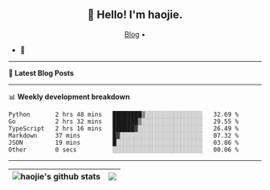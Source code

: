 <h2 align="center">👋 Hello! I'm haojie.</h2>
<p align="center">
  <a href="https://aoyouer.com">Blog</a> •
</p>


- 🔭 


-------

**📝 Latest Blog Posts**


-------

📊 **Weekly development breakdown**
<!--START_SECTION:waka-->

```text
Python       2 hrs 48 mins   ████████▒░░░░░░░░░░░░░░░░   32.69 %
Go           2 hrs 32 mins   ███████▒░░░░░░░░░░░░░░░░░   29.55 %
TypeScript   2 hrs 16 mins   ██████▓░░░░░░░░░░░░░░░░░░   26.49 %
Markdown     37 mins         █▓░░░░░░░░░░░░░░░░░░░░░░░   07.32 %
JSON         19 mins         █░░░░░░░░░░░░░░░░░░░░░░░░   03.86 %
Other        0 secs          ░░░░░░░░░░░░░░░░░░░░░░░░░   00.06 %
```

<!--END_SECTION:waka-->

-------



| <img align="center" src="https://github-readme-stats.vercel.app/api?username=haojie06&show_icons=true&theme=graywhite&show_icons=true&count_private=true&include_all_commits=true&hide_border=true" alt="haojie's github stats" /> | <img align="center" src="https://github-readme-stats.vercel.app/api/top-langs/?username=haojie06&layout=compact&theme=graywhite&hide_border=true&hide=css,html" /> |
| ------------- | ------------- |



